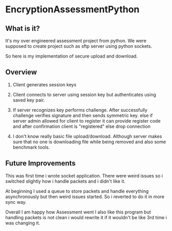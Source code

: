# EncryptionAssessmentPython

## What is it?
It's my over engineered assessment project from python. We were supposed to create project such as sftp server using python sockets. 

So here is my implementation of secure upload and download. 


## Overview

1. Client generates session keys
2. Client connects to server using session key but authenticates using saved key pair.
3. If server recognizes key performs challenge. After successfully challenge verifies signature and then sends symmetric key. 
 else if server admin allowed for client to register it can provide register code and after confirmation client is "registered"
 else drop connection

4. I don't know really basic file upload/download. Although server makes sure that no one is downloading file while being removed and also some benchmark tools.

## Future Improvements
This was first time i wrote socket application. There were weird issues so i switched slightly how i handle packets and i didn't like it. 

At beginning I used a queue to store packets and handle everything asynchronously but then weird issues started. So i reverted to do it in more sync way.

Overall I am happy how Assessment went I also like this program but handling packets is not clean i would rewrite it if it wouldn't be like 3rd time i was changing it. 
